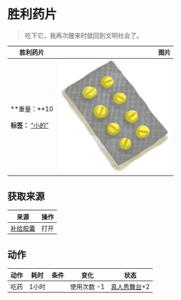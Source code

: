 # 胜利药片  
> 吃下它，我再次醒来时就回到文明社会了。  
  
  胜利药片  |   图片   
 ----  |  ----:   
 **重量：**10<br><br>**标签：**	[“小的”](tag_Tiny.md)  |  ![](Sprite/Seasickness.png)   
  
## 获取来源  
来源  |  操作  
----  |  ----  
[补给胶囊](TV_SupplyCapsule.md)  |  打开  
## 动作  
动作  |  耗时  |  条件  |  变化  |  状态  
----  |  ----  |  ----  |  ----  |  ----  
吃药<br>  |  1小时  |    |  使用次数  -1  |  [真人秀舞台](TV_Stage.md)+2  

